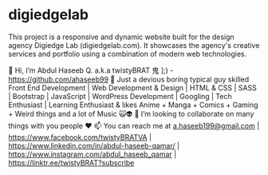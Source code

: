 # digiedgelab
This project is a responsive and dynamic website built for the design agency Digiedge Lab (digiedgelab.com). It showcases the agency's creative services and portfolio using a combination of modern web technologies.


👋 Hi, I’m Abdul Haseeb Q. a.k.a twistyBRAT 鬼 ];) - https://github.com/ahaseeb99
👀 Just a devious boring typical guy skilled Front End Development | Web Development & Design | HTML & CSS | SASS | Bootstrap | JavaScript | WordPress Development | Googling | Tech Enthusiast | Learning Enthusiast & likes Anime + Manga + Comics + Gaming + Weird things and a lot of Music 🙀👽
💞️ I’m looking to collaborate on many things with you people ❤
📫 You can reach me at a.haseeb199@gmail.com | https://www.facebook.com/twistyBRATVA | https://www.linkedin.com/in/abdul-haseeb-qamar/ | https://www.instagram.com/abdul_haseeb_qamar | https://linktr.ee/twistyBRAT?subscribe